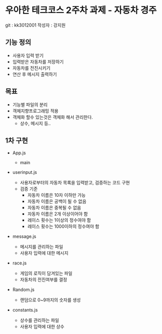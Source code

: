 # 우아한 테크코스 2주차 과제 - 자동차 경주

git : kk3012001
작성자 : 강지원

## 기능 정의

- 사용자 입력 받기
- 입력받은 자동차를 저장하기
- 자동차를 전진시키기
- 연산 후 메시지 출력하기

## 목표

- 기능별 파일의 분리
- 객체지향프로그래밍 적용
- 객체화 할수 있는것은 객체화 해서 관리한다.
  - 상수, 메시지 등..

## 1차 구현

- App.js

  - main

- userinput.js

  - 사용자로부터의 자동차 목록을 입력받고, 검증하는 코드 구현
  - 검증 기준
    - 자동차 이름은 10자 이하만 가능
    - 자동차 이름은 공백이 될 수 없음
    - 자동차 이름은 중복될 수 없음
    - 자동차 이름은 2개 이상이어야 함
    - 레이스 횟수는 1이상의 정수여야 함
    - 레이스 횟수는 1000이하의 정수여야 함

- message.js

  - 메시지를 관리하는 파일
  - 사용자 입력에 대한 메시지

- race.js

  - 게임의 로직이 담겨있는 파일
  - 자동차의 전진여부를 결정

- Random.js

  - 랜덤으로 0~9까지의 숫자를 생성

- constants.js

  - 상수를 관리하는 파일
  - 사용자 입력에 대한 상수

